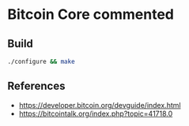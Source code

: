 # Bitcoin Core commented

## Build

```bash
./configure && make
```

## References

- https://developer.bitcoin.org/devguide/index.html
- https://bitcointalk.org/index.php?topic=41718.0